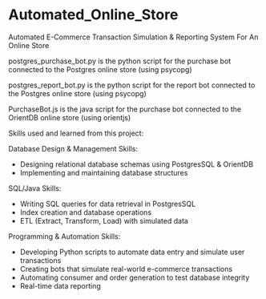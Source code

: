 # Automated_Online_Store
Automated E-Commerce Transaction Simulation &amp; Reporting System For An Online Store

postgres_purchase_bot.py is the python script for the purchase bot connected to the Postgres online store (using psycopg)

postgres_report_bot.py is the python script for the report bot connected to the Postgres online store (using psycopg)

PurchaseBot.js is the java script for the purchase bot connected to the OrientDB online store (using orientjs)

Skills used and learned from this project:

Database Design & Management Skills:
  - Designing relational database schemas using PostgresSQL & OrientDB
  - Implementing and maintaining database structures

SQL/Java Skills:
  - Writing SQL queries for data retrieval in PostgresSQL
  - Index creation and database operations
  - ETL (Extract, Transform, Load) with simulated data

Programming & Automation Skills:
  - Developing Python scripts to automate data entry and simulate user transactions
  - Creating bots that simulate real-world e-commerce transactions
  - Automating consumer and order generation to test database integrity
  - Real-time data reporting






